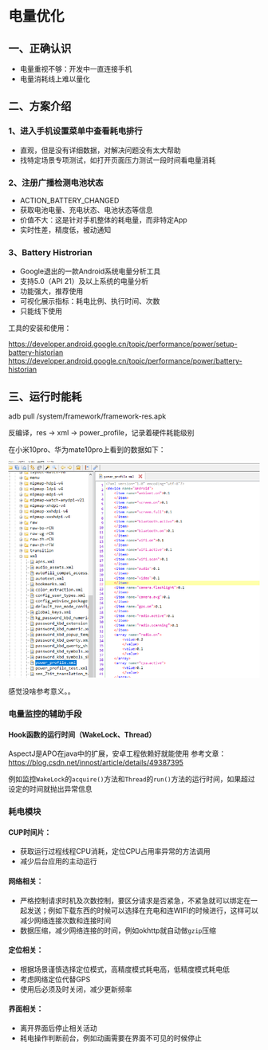 # 电量优化

## 一、正确认识

- 电量重视不够：开发中一直连接手机
- 电量消耗线上难以量化



## 二、方案介绍

### 1、进入手机设置菜单中查看耗电排行

- 直观，但是没有详细数据，对解决问题没有太大帮助
- 找特定场景专项测试，如打开页面压力测试一段时间看电量消耗

### 2、注册广播检测电池状态

- ACTION_BATTERY_CHANGED
- 获取电池电量、充电状态、电池状态等信息
- 价值不大：这是针对手机整体的耗电量，而非特定App
- 实时性差，精度低，被动通知

### 3、Battery Histrorian

- Google退出的一款Android系统电量分析工具
- 支持5.0（API 21）及以上系统的电量分析
- 功能强大，推荐使用
- 可视化展示指标：耗电比例、执行时间、次数
- 只能线下使用

工具的安装和使用：

https://developer.android.google.cn/topic/performance/power/setup-battery-historian
https://developer.android.google.cn/topic/performance/power/battery-historian



## 三、运行时能耗

adb pull /system/framework/framework-res.apk

反编译，res -> xml -> power_profile，记录着硬件耗能级别

在小米10pro、华为mate10pro上看到的数据如下：

![image-20210707193104287](https://raw.githubusercontent.com/QuiteCoder/MyMdImages/main/image-20210707193104287.png)

感觉没啥参考意义。。



### 电量监控的辅助手段

#### Hook函数的运行时间（WakeLock、Thread）

AspectJ是APO在java中的扩展，安卓工程依赖好就能使用
参考文章：https://blog.csdn.net/innost/article/details/49387395

例如监控`WakeLock`的`acquire()`方法和`Thread`的`run()`方法的运行时间，如果超过设定的时间就抛出异常信息



### 耗电模块

#### CUP时间片：

- 获取运行过程线程CPU消耗，定位CPU占用率异常的方法调用
- 减少后台应用的主动运行

#### 网络相关：

- 严格控制请求时机及次数控制，要区分请求是否紧急，不紧急就可以绑定在一起发送；例如下载东西的时候可以选择在充电和连WIFI的时候进行，这样可以减少网络连接次数和连接时间
- 数据压缩，减少网络连接的时间，例如okhttp就自动做`gzip`压缩

#### 定位相关：

- 根据场景谨慎选择定位模式，高精度模式耗电高，低精度模式耗电低
- 考虑网络定位代替GPS
- 使用后必须及时关闭，减少更新频率

#### 界面相关：

- 离开界面后停止相关活动
- 耗电操作判断前台，例如动画需要在界面不可见的时候停止

